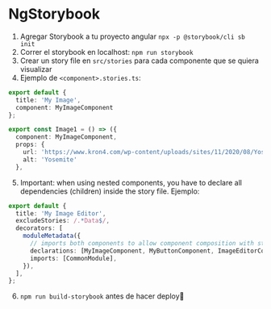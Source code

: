 # NgStorybook

1. Agregar Storybook a tu proyecto angular `npx -p @storybook/cli sb init`
2. Correr el storybook en localhost: `npm run storybook`
3. Crear un story file en `src/stories` para cada componente que se quiera visualizar
4. Ejemplo de `<component>.stories.ts`:
```typescript
export default {
  title: 'My Image',
  component: MyImageComponent
};

export const Image1 = () => ({
  component: MyImageComponent,
  props: {
    url: 'https://www.kron4.com/wp-content/uploads/sites/11/2020/08/Yosemite_1481908293344_14069714_ver1.0.png?w=1280&h=720&crop=1',
    alt: 'Yosemite'
  },
```
5. Important: when using nested components, you have to declare all dependencies (children) inside the story file. Ejemplo:
```typescript
export default {
  title: 'My Image Editor',
  excludeStories: /.*Data$/,
  decorators: [
    moduleMetadata({
      // imports both components to allow component composition with storybook
      declarations: [MyImageComponent, MyButtonComponent, ImageEditorComponent],
      imports: [CommonModule],
    }),
  ],
};
```
6. `npm run build-storybook` antes de hacer deploy
